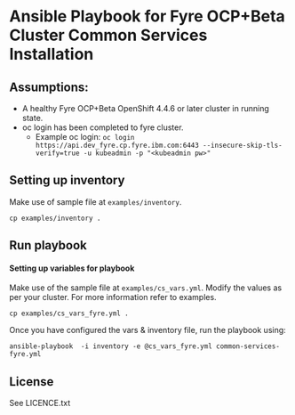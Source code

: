 # Ansible Playbook for Fyre OCP+Beta Cluster Common Services Installation

## Assumptions:

 - A healthy Fyre OCP+Beta OpenShift 4.4.6 or later cluster in running state.
 - oc login has been completed to fyre cluster.
   - Example oc login: `oc login https://api.dev_fyre.cp.fyre.ibm.com:6443 --insecure-skip-tls-verify=true -u kubeadmin -p "<kubeadmin pw>" `



## Setting up inventory

Make use of sample file at `examples/inventory`.

```
cp examples/inventory .
```

## Run playbook

#### Setting up variables for playbook

Make use of the sample file at `examples/cs_vars.yml`. Modify the values as per your cluster. For more information refer to examples.

```
cp examples/cs_vars_fyre.yml .
```

Once you have configured the vars & inventory file, run the playbook using:

```
ansible-playbook  -i inventory -e @cs_vars_fyre.yml common-services-fyre.yml
```

License
-------

See LICENCE.txt
